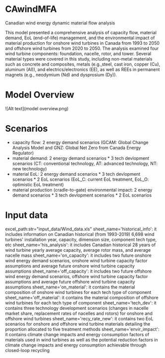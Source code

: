 # CAwindMFA
Canadian wind energy dynamic material flow analysis

This model presented a comprehensive analysis of capacity flow, material demand, EoL (end-of-life) management, and the environmental impact of material production for onshore wind turbines in Canada from 1993 to 2050 and offshore wind turbines from 2020 to 2050. The analysis examined four wind turbine components: foundation, nacelle, rotor, and tower. Several material types were covered in this study, including non-metal materials such as concrete and composites, metals (e.g.,steel, cast iron, copper (Cu), aluminum (Al)), and electrics/electronics (EE), as well as REEs in permanent magnets (e.g., neodymium (Nd) and dysprosium (Dy)). 

# Model Overview
![Alt text](model overview.png)

# Scenarios
- capacity flow: 2 energy demand scenarios (GCAM: Global Change Analysis Model and GNZ: Global Net Zero from Canada Energy Regulator)
- material demand: 2 energy demand scenarios * 3 tech devlopment scenarios (CT: conventional technology, AT: advanced technology, NT: new technology)
- material EoL: 2 energy demand scenarios * 3 tech devlopment scenarios * 2 EoL scenarios (EoL_C: current EoL treatment, EoL_O: optimistic EoL treatment)
- material production (cradle-to-gate) environmental impact: 2 energy demand scenarios * 3 tech devlopment scenarios * 2 EoL scenarios 

# Input data
excel_path:str="input_data/Wind_data.xls"
sheet_name='historical_info': it includes information on Canadian historical (from 1993-2019) 6,698 wind turbines' installation year, capacity, dimension size, component tech type, etc
sheet_name='his_analysis': it includes Canadian historical 28 years of wind turbine yearly average capacity, average rotor mass, and average nacelle mass
sheet_name='on_capacity': it includes two future onshore wind energy demand scenarios, onshore wind turbine capacity factor assumptions and average future onshore wind turbine capacity assumptions
sheet_name='off_capacity': it includes two future offshore wind energy demand scenarios, offshore wind turbine capacity factor assumptions and average future offshore wind turbine capacity assumptions
sheet_name='on_material': it contains the material composition of onshore wind turbines for each tech type of component
sheet_name='off_material': it contains the material composition of offshore wind turbines for each tech type of component
sheet_name='tech_dev': it contains three technology development scenarios (changes in nacelle market share, replacement rates of nacelles and rotors) for onshore and offshore wind turbines
sheet_name='recy_rate_new': it contains two EoL scenarios for onshore and offshore wind turbine materials detailing the proportion allocated to five treatment methods
sheet_name='envir_impact': it contains climate change impacts and energy consumption factors of materials used in wind turbines as well as the potential reduction factors in climate change impacts and energy consumption achievable through closed-loop recycling
